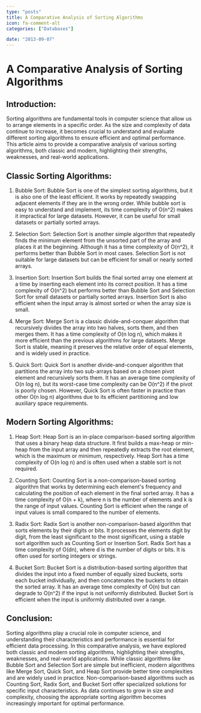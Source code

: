 ```yaml
---
type: "posts"
title: A Comparative Analysis of Sorting Algorithms
icon: fa-comment-alt
categories: ["Databases"]

date: "2013-09-07"
---
```




# A Comparative Analysis of Sorting Algorithms

## Introduction:
Sorting algorithms are fundamental tools in computer science that allow us to arrange elements in a specific order. As the size and complexity of data continue to increase, it becomes crucial to understand and evaluate different sorting algorithms to ensure efficient and optimal performance. This article aims to provide a comparative analysis of various sorting algorithms, both classic and modern, highlighting their strengths, weaknesses, and real-world applications.

## Classic Sorting Algorithms:
1. Bubble Sort:
Bubble Sort is one of the simplest sorting algorithms, but it is also one of the least efficient. It works by repeatedly swapping adjacent elements if they are in the wrong order. While bubble sort is easy to understand and implement, its time complexity of O(n^2) makes it impractical for large datasets. However, it can be useful for small datasets or partially sorted arrays.

2. Selection Sort:
Selection Sort is another simple algorithm that repeatedly finds the minimum element from the unsorted part of the array and places it at the beginning. Although it has a time complexity of O(n^2), it performs better than Bubble Sort in most cases. Selection Sort is not suitable for large datasets but can be efficient for small or nearly sorted arrays.

3. Insertion Sort:
Insertion Sort builds the final sorted array one element at a time by inserting each element into its correct position. It has a time complexity of O(n^2) but performs better than Bubble Sort and Selection Sort for small datasets or partially sorted arrays. Insertion Sort is also efficient when the input array is almost sorted or when the array size is small.

4. Merge Sort:
Merge Sort is a classic divide-and-conquer algorithm that recursively divides the array into two halves, sorts them, and then merges them. It has a time complexity of O(n log n), which makes it more efficient than the previous algorithms for large datasets. Merge Sort is stable, meaning it preserves the relative order of equal elements, and is widely used in practice.

5. Quick Sort:
Quick Sort is another divide-and-conquer algorithm that partitions the array into two sub-arrays based on a chosen pivot element and recursively sorts them. It has an average time complexity of O(n log n), but its worst-case time complexity can be O(n^2) if the pivot is poorly chosen. However, Quick Sort is often faster in practice than other O(n log n) algorithms due to its efficient partitioning and low auxiliary space requirements.

## Modern Sorting Algorithms:
1. Heap Sort:
Heap Sort is an in-place comparison-based sorting algorithm that uses a binary heap data structure. It first builds a max-heap or min-heap from the input array and then repeatedly extracts the root element, which is the maximum or minimum, respectively. Heap Sort has a time complexity of O(n log n) and is often used when a stable sort is not required.

2. Counting Sort:
Counting Sort is a non-comparison-based sorting algorithm that works by determining each element's frequency and calculating the position of each element in the final sorted array. It has a time complexity of O(n + k), where n is the number of elements and k is the range of input values. Counting Sort is efficient when the range of input values is small compared to the number of elements.

3. Radix Sort:
Radix Sort is another non-comparison-based algorithm that sorts elements by their digits or bits. It processes the elements digit by digit, from the least significant to the most significant, using a stable sort algorithm such as Counting Sort or Insertion Sort. Radix Sort has a time complexity of O(dn), where d is the number of digits or bits. It is often used for sorting integers or strings.

4. Bucket Sort:
Bucket Sort is a distribution-based sorting algorithm that divides the input into a fixed number of equally sized buckets, sorts each bucket individually, and then concatenates the buckets to obtain the sorted array. It has an average time complexity of O(n) but can degrade to O(n^2) if the input is not uniformly distributed. Bucket Sort is efficient when the input is uniformly distributed over a range.

## Conclusion:
Sorting algorithms play a crucial role in computer science, and understanding their characteristics and performance is essential for efficient data processing. In this comparative analysis, we have explored both classic and modern sorting algorithms, highlighting their strengths, weaknesses, and real-world applications. While classic algorithms like Bubble Sort and Selection Sort are simple but inefficient, modern algorithms like Merge Sort, Quick Sort, and Heap Sort provide better time complexities and are widely used in practice. Non-comparison-based algorithms such as Counting Sort, Radix Sort, and Bucket Sort offer specialized solutions for specific input characteristics. As data continues to grow in size and complexity, choosing the appropriate sorting algorithm becomes increasingly important for optimal performance.